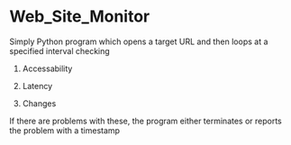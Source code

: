 # Web_Site_Monitor

Simply Python program which opens a target URL and then loops at a specified interval checking

1. Accessability

2. Latency

3. Changes

If there are problems with these, the program either terminates or reports the problem with a timestamp

